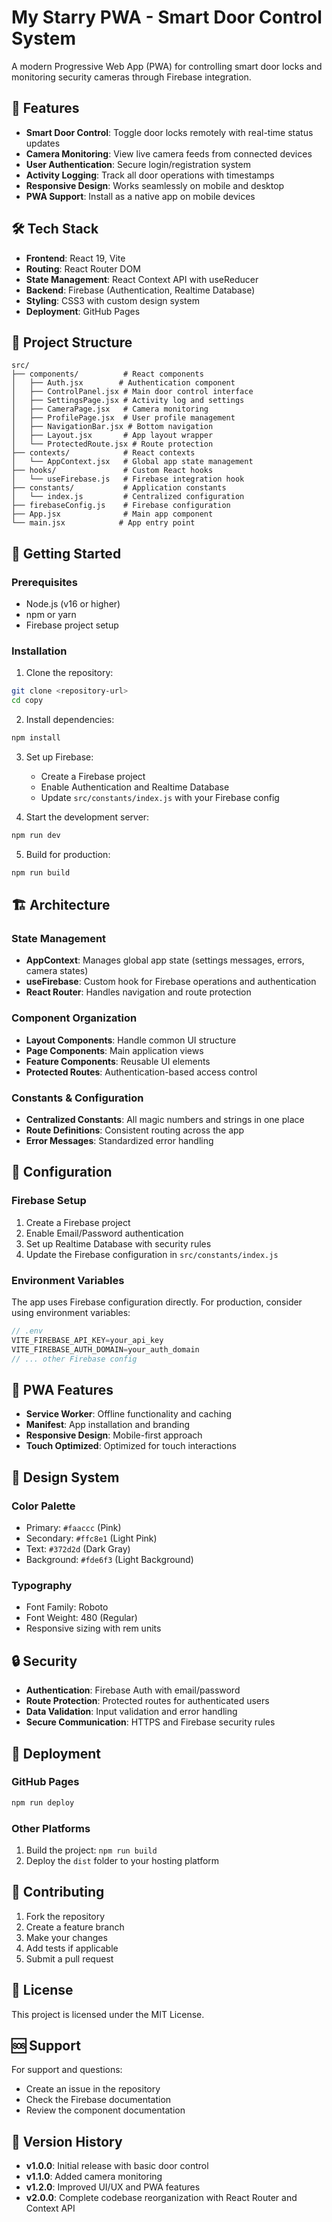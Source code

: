 # My Starry PWA - Smart Door Control System

A modern Progressive Web App (PWA) for controlling smart door locks and monitoring security cameras through Firebase integration.

## 🚀 Features

- **Smart Door Control**: Toggle door locks remotely with real-time status updates
- **Camera Monitoring**: View live camera feeds from connected devices
- **User Authentication**: Secure login/registration system
- **Activity Logging**: Track all door operations with timestamps
- **Responsive Design**: Works seamlessly on mobile and desktop
- **PWA Support**: Install as a native app on mobile devices

## 🛠️ Tech Stack

- **Frontend**: React 19, Vite
- **Routing**: React Router DOM
- **State Management**: React Context API with useReducer
- **Backend**: Firebase (Authentication, Realtime Database)
- **Styling**: CSS3 with custom design system
- **Deployment**: GitHub Pages

## 📁 Project Structure

```
src/
├── components/          # React components
│   ├── Auth.jsx        # Authentication component
│   ├── ControlPanel.jsx # Main door control interface
│   ├── SettingsPage.jsx # Activity log and settings
│   ├── CameraPage.jsx   # Camera monitoring
│   ├── ProfilePage.jsx  # User profile management
│   ├── NavigationBar.jsx # Bottom navigation
│   ├── Layout.jsx       # App layout wrapper
│   └── ProtectedRoute.jsx # Route protection
├── contexts/            # React contexts
│   └── AppContext.jsx   # Global app state management
├── hooks/               # Custom React hooks
│   └── useFirebase.js   # Firebase integration hook
├── constants/           # Application constants
│   └── index.js         # Centralized configuration
├── firebaseConfig.js    # Firebase configuration
├── App.jsx              # Main app component
└── main.jsx            # App entry point
```

## 🚀 Getting Started

### Prerequisites

- Node.js (v16 or higher)
- npm or yarn
- Firebase project setup

### Installation

1. Clone the repository:
```bash
git clone <repository-url>
cd copy
```

2. Install dependencies:
```bash
npm install
```

3. Set up Firebase:
   - Create a Firebase project
   - Enable Authentication and Realtime Database
   - Update `src/constants/index.js` with your Firebase config

4. Start the development server:
```bash
npm run dev
```

5. Build for production:
```bash
npm run build
```

## 🏗️ Architecture

### State Management
- **AppContext**: Manages global app state (settings messages, errors, camera states)
- **useFirebase**: Custom hook for Firebase operations and authentication
- **React Router**: Handles navigation and route protection

### Component Organization
- **Layout Components**: Handle common UI structure
- **Page Components**: Main application views
- **Feature Components**: Reusable UI elements
- **Protected Routes**: Authentication-based access control

### Constants & Configuration
- **Centralized Constants**: All magic numbers and strings in one place
- **Route Definitions**: Consistent routing across the app
- **Error Messages**: Standardized error handling

## 🔧 Configuration

### Firebase Setup
1. Create a Firebase project
2. Enable Email/Password authentication
3. Set up Realtime Database with security rules
4. Update the Firebase configuration in `src/constants/index.js`

### Environment Variables
The app uses Firebase configuration directly. For production, consider using environment variables:

```javascript
// .env
VITE_FIREBASE_API_KEY=your_api_key
VITE_FIREBASE_AUTH_DOMAIN=your_auth_domain
// ... other Firebase config
```

## 📱 PWA Features

- **Service Worker**: Offline functionality and caching
- **Manifest**: App installation and branding
- **Responsive Design**: Mobile-first approach
- **Touch Optimized**: Optimized for touch interactions

## 🎨 Design System

### Color Palette
- Primary: `#faaccc` (Pink)
- Secondary: `#ffc8e1` (Light Pink)
- Text: `#372d2d` (Dark Gray)
- Background: `#fde6f3` (Light Background)

### Typography
- Font Family: Roboto
- Font Weight: 480 (Regular)
- Responsive sizing with rem units

## 🔒 Security

- **Authentication**: Firebase Auth with email/password
- **Route Protection**: Protected routes for authenticated users
- **Data Validation**: Input validation and error handling
- **Secure Communication**: HTTPS and Firebase security rules

## 🚀 Deployment

### GitHub Pages
```bash
npm run deploy
```

### Other Platforms
1. Build the project: `npm run build`
2. Deploy the `dist` folder to your hosting platform

## 🤝 Contributing

1. Fork the repository
2. Create a feature branch
3. Make your changes
4. Add tests if applicable
5. Submit a pull request

## 📄 License

This project is licensed under the MIT License.

## 🆘 Support

For support and questions:
- Create an issue in the repository
- Check the Firebase documentation
- Review the component documentation

## 🔄 Version History

- **v1.0.0**: Initial release with basic door control
- **v1.1.0**: Added camera monitoring
- **v1.2.0**: Improved UI/UX and PWA features
- **v2.0.0**: Complete codebase reorganization with React Router and Context API
